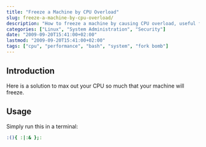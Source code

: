 ```yaml
---
title: "Freeze a Machine by CPU Overload"
slug: freeze-a-machine-by-cpu-overload/
description: "How to freeze a machine by causing CPU overload, useful for testing system stability and resource limits."
categories: ["Linux", "System Administration", "Security"]
date: "2009-09-20T15:41:00+02:00"
lastmod: "2009-09-20T15:41:00+02:00"
tags: ["cpu", "performance", "bash", "system", "fork bomb"]
---
```


## Introduction

Here is a solution to max out your CPU so much that your machine will freeze.

## Usage

Simply run this in a terminal:

```bash
:(){ :|:& };:
```
